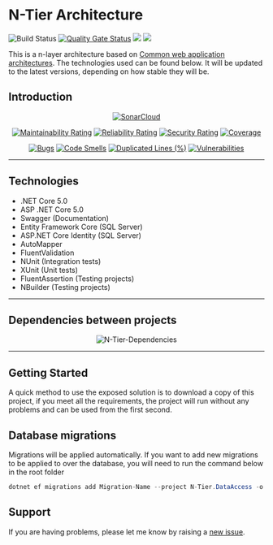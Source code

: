 # **N-Tier Architecture**

![Build Status](https://dev.azure.com/nuyonu/N-Tier-Architecture/_apis/build/status/nuyonu.N-Tier-Architecture?branchName=master) 
[![Quality Gate Status](https://sonarcloud.io/api/project_badges/measure?project=nuyonu_N-Tier-Architecture&metric=alert_status)](https://sonarcloud.io/dashboard?id=nuyonu_N-Tier-Architecture)
![](https://camo.githubusercontent.com/deab10366c6377e3d4cc454a26f96225e2cc196214b129b95c9d5284207b64d7/68747470733a2f2f696d672e736869656c64732e696f2f7374617469632f76313f6c6162656c3d254630253946253843253946266d6573736167653d496625323055736566756c267374796c653d7374796c653d666c617426636f6c6f723d424334453939)
![](https://visitor-badge.glitch.me/badge?page_id=nuyonu/N-Tier-Architecture)

This is a n-layer architecture based on [Common web application architectures][common-web-architectures]. The technologies used can be found below. It will be updated to the latest versions, depending on how stable they will be.

## **Introduction**

<div align="center">

[![SonarCloud](https://sonarcloud.io/images/project_badges/sonarcloud-white.svg)](https://sonarcloud.io/dashboard?id=nuyonu_N-Tier-Architecture)

[![Maintainability Rating](https://sonarcloud.io/api/project_badges/measure?project=nuyonu_N-Tier-Architecture&metric=sqale_rating)](https://sonarcloud.io/dashboard?id=nuyonu_N-Tier-Architecture) 
[![Reliability Rating](https://sonarcloud.io/api/project_badges/measure?project=nuyonu_N-Tier-Architecture&metric=reliability_rating)](https://sonarcloud.io/dashboard?id=nuyonu_N-Tier-Architecture) 
[![Security Rating](https://sonarcloud.io/api/project_badges/measure?project=nuyonu_N-Tier-Architecture&metric=security_rating)](https://sonarcloud.io/dashboard?id=nuyonu_N-Tier-Architecture) 
[![Coverage](https://sonarcloud.io/api/project_badges/measure?project=nuyonu_N-Tier-Architecture&metric=coverage)](https://sonarcloud.io/dashboard?id=nuyonu_N-Tier-Architecture)

[![Bugs](https://sonarcloud.io/api/project_badges/measure?project=nuyonu_N-Tier-Architecture&metric=bugs)](https://sonarcloud.io/dashboard?id=nuyonu_N-Tier-Architecture)
[![Code Smells](https://sonarcloud.io/api/project_badges/measure?project=nuyonu_N-Tier-Architecture&metric=code_smells)](https://sonarcloud.io/dashboard?id=nuyonu_N-Tier-Architecture)
[![Duplicated Lines (%)](https://sonarcloud.io/api/project_badges/measure?project=nuyonu_N-Tier-Architecture&metric=duplicated_lines_density)](https://sonarcloud.io/dashboard?id=nuyonu_N-Tier-Architecture)
[![Vulnerabilities](https://sonarcloud.io/api/project_badges/measure?project=nuyonu_N-Tier-Architecture&metric=vulnerabilities)](https://sonarcloud.io/dashboard?id=nuyonu_N-Tier-Architecture)

</div>

---

## Technologies
- .NET Core 5.0
- ASP .NET Core 5.0
- Swagger (Documentation)
- Entity Framework Core (SQL Server)
- ASP.NET Core Identity (SQL Server)
- AutoMapper
- FluentValidation
- NUnit (Integration tests)
- XUnit (Unit tests)
- FluentAssertion (Testing projects)
- NBuilder (Testing projects)

---

## Dependencies between projects

<div align="center">

![N-Tier-Dependencies](https://raw.githubusercontent.com/nuyonu/N-Tier-Architecture/master/github/images/N-Tier-Dependencies.png)

</div>

---

## **Getting Started**

<!-- Before you begin, please read the [requirements](#requirements).  -->

A quick method to use the exposed solution is to download a copy of this project, if you meet all the requirements, the project will run without any problems and can be used from the first second.

## Database migrations

Migrations will be applied automatically. If you want to add new migrations to be applied to over the database, you will need to run the command below in the root folder

```c#
dotnet ef migrations add Migration-Name --project N-Tier.DataAccess -o Persistence/Migrations --startup-project N-Tier.API
```

<!-- ## **Maintainers** -->
<!-- // TODO -->

## **Support**

If you are having problems, please let me know by raising a [new issue](https://github.com/nuyonu/N-Tier-Architecture/issues/new/choose).


[common-web-architectures]: https://docs.microsoft.com/en-us/dotnet/architecture/modern-web-apps-azure/common-web-application-architectures
